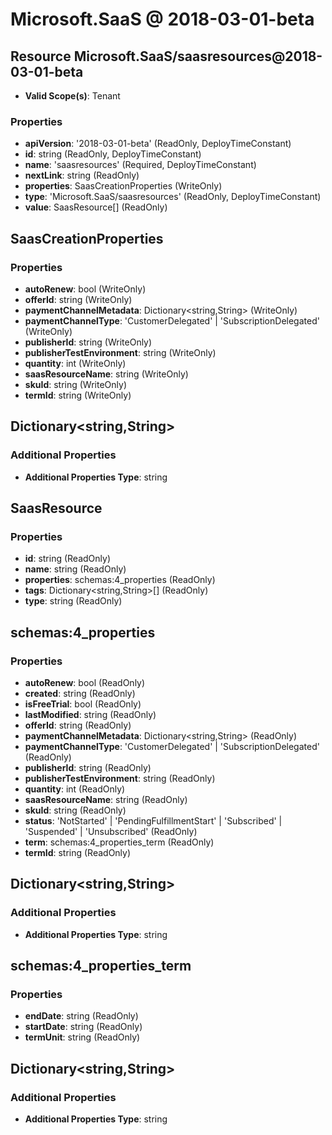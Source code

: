 # Microsoft.SaaS @ 2018-03-01-beta

## Resource Microsoft.SaaS/saasresources@2018-03-01-beta
* **Valid Scope(s)**: Tenant
### Properties
* **apiVersion**: '2018-03-01-beta' (ReadOnly, DeployTimeConstant)
* **id**: string (ReadOnly, DeployTimeConstant)
* **name**: 'saasresources' (Required, DeployTimeConstant)
* **nextLink**: string (ReadOnly)
* **properties**: SaasCreationProperties (WriteOnly)
* **type**: 'Microsoft.SaaS/saasresources' (ReadOnly, DeployTimeConstant)
* **value**: SaasResource[] (ReadOnly)

## SaasCreationProperties
### Properties
* **autoRenew**: bool (WriteOnly)
* **offerId**: string (WriteOnly)
* **paymentChannelMetadata**: Dictionary<string,String> (WriteOnly)
* **paymentChannelType**: 'CustomerDelegated' | 'SubscriptionDelegated' (WriteOnly)
* **publisherId**: string (WriteOnly)
* **publisherTestEnvironment**: string (WriteOnly)
* **quantity**: int (WriteOnly)
* **saasResourceName**: string (WriteOnly)
* **skuId**: string (WriteOnly)
* **termId**: string (WriteOnly)

## Dictionary<string,String>
### Additional Properties
* **Additional Properties Type**: string

## SaasResource
### Properties
* **id**: string (ReadOnly)
* **name**: string (ReadOnly)
* **properties**: schemas:4_properties (ReadOnly)
* **tags**: Dictionary<string,String>[] (ReadOnly)
* **type**: string (ReadOnly)

## schemas:4_properties
### Properties
* **autoRenew**: bool (ReadOnly)
* **created**: string (ReadOnly)
* **isFreeTrial**: bool (ReadOnly)
* **lastModified**: string (ReadOnly)
* **offerId**: string (ReadOnly)
* **paymentChannelMetadata**: Dictionary<string,String> (ReadOnly)
* **paymentChannelType**: 'CustomerDelegated' | 'SubscriptionDelegated' (ReadOnly)
* **publisherId**: string (ReadOnly)
* **publisherTestEnvironment**: string (ReadOnly)
* **quantity**: int (ReadOnly)
* **saasResourceName**: string (ReadOnly)
* **skuId**: string (ReadOnly)
* **status**: 'NotStarted' | 'PendingFulfillmentStart' | 'Subscribed' | 'Suspended' | 'Unsubscribed' (ReadOnly)
* **term**: schemas:4_properties_term (ReadOnly)
* **termId**: string (ReadOnly)

## Dictionary<string,String>
### Additional Properties
* **Additional Properties Type**: string

## schemas:4_properties_term
### Properties
* **endDate**: string (ReadOnly)
* **startDate**: string (ReadOnly)
* **termUnit**: string (ReadOnly)

## Dictionary<string,String>
### Additional Properties
* **Additional Properties Type**: string

